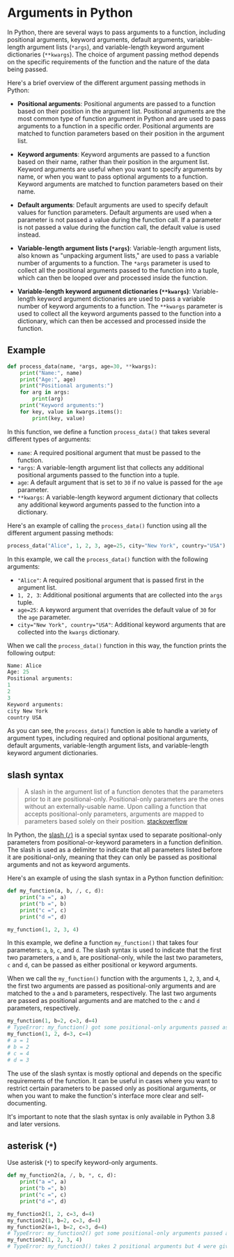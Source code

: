 # Arguments in Python

In Python, there are several ways to pass arguments to a function, including positional arguments, keyword arguments, default arguments, variable-length argument lists (`*args`), and variable-length keyword argument dictionaries (`**kwargs`). The choice of argument passing method depends on the specific requirements of the function and the nature of the data being passed.

Here's a brief overview of the different argument passing methods in Python:

- **Positional arguments**: Positional arguments are passed to a function based on their position in the argument list. Positional arguments are the most common type of function argument in Python and are used to pass arguments to a function in a specific order. Positional arguments are matched to function parameters based on their position in the argument list.

- **Keyword arguments**: Keyword arguments are passed to a function based on their name, rather than their position in the argument list. Keyword arguments are useful when you want to specify arguments by name, or when you want to pass optional arguments to a function. Keyword arguments are matched to function parameters based on their name.

- **Default arguments**: Default arguments are used to specify default values for function parameters. Default arguments are used when a parameter is not passed a value during the function call. If a parameter is not passed a value during the function call, the default value is used instead.

- **Variable-length argument lists (`*args`)**: Variable-length argument lists, also known as "unpacking argument lists," are used to pass a variable number of arguments to a function. The `*args` parameter is used to collect all the positional arguments passed to the function into a tuple, which can then be looped over and processed inside the function.

- **Variable-length keyword argument dictionaries (`**kwargs`)**: Variable-length keyword argument dictionaries are used to pass a variable number of keyword arguments to a function. The `**kwargs` parameter is used to collect all the keyword arguments passed to the function into a dictionary, which can then be accessed and processed inside the function.

## Example

```python
def process_data(name, *args, age=30, **kwargs):
    print("Name:", name)
    print("Age:", age)
    print("Positional arguments:")
    for arg in args:
        print(arg)
    print("Keyword arguments:")
    for key, value in kwargs.items():
        print(key, value)
```

In this function, we define a function `process_data()` that takes several different types of arguments:

- `name`: A required positional argument that must be passed to the function.
- `*args`: A variable-length argument list that collects any additional positional arguments passed to the function into a tuple.
- `age`: A default argument that is set to `30` if no value is passed for the `age` parameter.
- `**kwargs`: A variable-length keyword argument dictionary that collects any additional keyword arguments passed to the function into a dictionary.

Here's an example of calling the `process_data()` function using all the different argument passing methods:

```python
process_data("Alice", 1, 2, 3, age=25, city="New York", country="USA")
```

In this example, we call the `process_data()` function with the following arguments:

- `"Alice"`: A required positional argument that is passed first in the argument list.
- `1, 2, 3`: Additional positional arguments that are collected into the `args` tuple.
- `age=25`: A keyword argument that overrides the default value of `30` for the `age` parameter.
- `city="New York", country="USA"`: Additional keyword arguments that are collected into the `kwargs` dictionary.

When we call the `process_data()` function in this way, the function prints the following output:

```python
Name: Alice
Age: 25
Positional arguments:
1
2
3
Keyword arguments:
city New York
country USA
```

As you can see, the `process_data()` function is able to handle a variety of argument types, including required and optional positional arguments, default arguments, variable-length argument lists, and variable-length keyword argument dictionaries.

## slash syntax

> A slash in the argument list of a function denotes that the parameters prior to it are positional-only. Positional-only parameters are the ones without an externally-usable name. Upon calling a function that accepts positional-only parameters, arguments are mapped to parameters based solely on their position.
> [stackoverflow](https://stackoverflow.com/questions/24735311/what-does-the-slash-mean-when-help-is-listing-method-signatures)

In Python, the [slash (`/`)](https://docs.python.org/3/faq/programming.html#what-does-the-slash-in-the-parameter-list-of-a-function-mean) is a special syntax used to separate positional-only parameters from positional-or-keyword parameters in a function definition. The slash is used as a delimiter to indicate that all parameters listed before it are positional-only, meaning that they can only be passed as positional arguments and not as keyword arguments.

Here's an example of using the slash syntax in a Python function definition:

```python
def my_function(a, b, /, c, d):
    print("a =", a)
    print("b =", b)
    print("c =", c)
    print("d =", d)

my_function(1, 2, 3, 4)
```

In this example, we define a function `my_function()` that takes four parameters: `a`, `b`, `c`, and `d`. The slash syntax is used to indicate that the first two parameters, `a` and `b`, are positional-only, while the last two parameters, `c` and `d`, can be passed as either positional or keyword arguments.

When we call the `my_function()` function with the arguments `1`, `2`, `3`, and `4`, the first two arguments are passed as positional-only arguments and are matched to the `a` and `b` parameters, respectively. The last two arguments are passed as positional arguments and are matched to the `c` and `d` parameters, respectively.

```python
my_function(1, b=2, c=3, d=4)
# TypeError: my_function() got some positional-only arguments passed as keyword arguments: 'b'
my_function(1, 2, d=3, c=4)
# a = 1
# b = 2
# c = 4
# d = 3
```

The use of the slash syntax is mostly optional and depends on the specific requirements of the function. It can be useful in cases where you want to restrict certain parameters to be passed only as positional arguments, or when you want to make the function's interface more clear and self-documenting.

It's important to note that the slash syntax is only available in Python 3.8 and later versions. 

## asterisk (`*`)

Use asterisk (`*`) to specify keyword-only arguments.

```python
def my_function2(a, /, b, *, c, d):
    print("a =", a)
    print("b =", b)
    print("c =", c)
    print("d =", d)

my_function2(1, 2, c=3, d=4)
my_function2(1, b=2, c=3, d=4)
my_function2(a=1, b=2, c=3, d=4)
# TypeError: my_function2() got some positional-only arguments passed as keyword arguments: 'a'
my_function2(1, 2, 3, 4)
# TypeError: my_function3() takes 2 positional arguments but 4 were given
```
